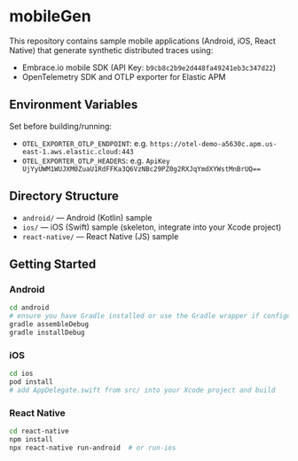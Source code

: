 # mobileGen

This repository contains sample mobile applications (Android, iOS, React Native) that generate synthetic distributed traces using:

- Embrace.io mobile SDK (API Key: `b9cb8c2b9e2d448fa49241eb3c347d22`)
- OpenTelemetry SDK and OTLP exporter for Elastic APM

## Environment Variables

Set before building/running:

- `OTEL_EXPORTER_OTLP_ENDPOINT`: e.g. `https://otel-demo-a5630c.apm.us-east-1.aws.elastic.cloud:443`
- `OTEL_EXPORTER_OTLP_HEADERS`: e.g. `ApiKey UjYyUWM1WUJXM0ZuaU1RdFFKa3Q6VzNBc29PZ0g2RXJqYmdXYWstMnBrUQ==`

## Directory Structure

- `android/` — Android (Kotlin) sample
- `ios/` — iOS (Swift) sample (skeleton, integrate into your Xcode project)
- `react-native/` — React Native (JS) sample

## Getting Started

### Android

```bash
cd android
# ensure you have Gradle installed or use the Gradle wrapper if configured
gradle assembleDebug
gradle installDebug
```

### iOS

```bash
cd ios
pod install
# add AppDelegate.swift from src/ into your Xcode project and build
```

### React Native

```bash
cd react-native
npm install
npx react-native run-android  # or run-ios
```
